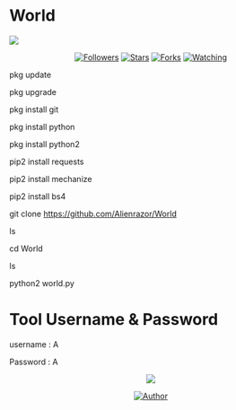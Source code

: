 # World

![](https://img.shields.io/badge/World-orange?style=for-the-badge&logo=python.svg) 
<p align="center">

<p align="center">
  

<p align="center">
<p align="center">
<p align="center">

<p align="center">
<a href="https://github.com/Alienrazor/followers"><img title="Followers" src="https://img.shields.io/github/followers/Alienrazor?color=blue&style=flat-square"></a>
<a href="https://github.com/Alienrazor/World/stargazers/"><img title="Stars" src="https://img.shields.io/github/stars/Alienrazor/World?color=red&style=flat-square"></a>
<a href="https://github.com/Alienrazor/World/network/members"><img title="Forks" src="https://img.shields.io/github/forks/Alienrazor/Sup?color=red&style=flat-square"></a>
<a href="https://github.com/Alienrazor/Sup/watchers"><img title="Watching" src="https://img.shields.io/github/watchers/Alienrazor/World?label=Watchers&color=blue&style=flat-square"></a>
</p>




pkg update

pkg upgrade

pkg install git

pkg install python

pkg install python2

pip2 install requests

pip2 install mechanize

pip2 install bs4

git clone https://github.com/Alienrazor/World

ls

cd World

ls

python2 world.py

# Tool Username & Password 

username : A

Password : A


<p align="center">
<img src='https://github.com/Alienrazor/World/blob/main/VID-20220914-World%20(1).gif';" >
</p>


<p align="center">
<a href="https://github.com/Alienrazor"><img title="Author" src="https://img.shields.io/badge/Author-Alienrazor-red.svg?style=for-the-badge&logo=github"></a>
